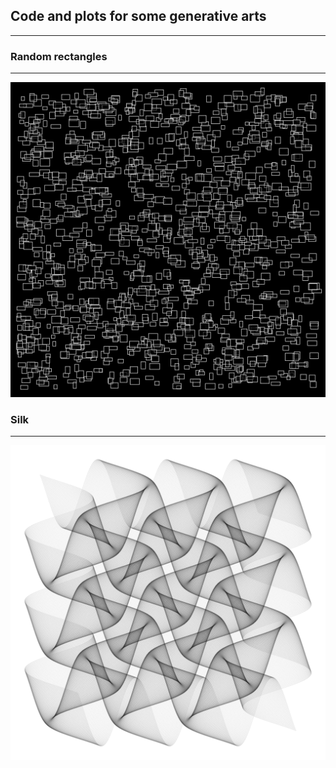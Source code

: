 ## Code and plots for some generative arts 

---

### Random rectangles

___

<div class="row"> 
    <a href="random_rect.R"><img src="Graphics/random_rect.png"></a>
</div>

### Silk

___

<div class="row"> 
    <a href="silk.R"><img src="Graphics/silk.png"></a>
</div>

